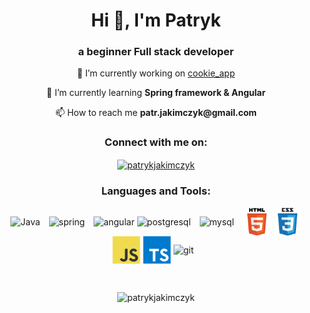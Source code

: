 
<h1 align="center">Hi 👋, I'm Patryk</h1>
<h3 align="center">a beginner Full stack developer</h3>

<p align="center">
    🔭 I’m currently working on <a href="https://github.com/patrykjakimczyk/cookie_app">cookie_app</a>
</p>

<p align="center">
    🌱 I’m currently learning <b>Spring framework & Angular</b>
</p>

<p align="center">
    📫 How to reach me <b>patr.jakimczyk@gmail.com</b>
</p>

<h3 align="center">Connect with me on:</h3>

<div align="center">
    <p align="center">
    <a href="https://linkedin.com/in/patryk-jakimczyk-31a434211/" target="blank"><img align="center" src="https://raw.githubusercontent.com/rahuldkjain/github-profile-readme-generator/master/src/images/icons/Social/linked-in-alt.svg" alt="patrykjakimczyk" height="35" width="35" /></a>
    </p>
</div>

<div align="center">
    <p align="center">
        <h3 align="center">Languages and Tools:</h3>
        <img align="center" alt="Java" width="45" style="padding-right:10px;" src="https://cdn.jsdelivr.net/gh/devicons/devicon/icons/java/java-original.svg"/>
        <img align="center" alt="spring" width="45" style="padding-right:10px;" src="https://cdn.jsdelivr.net/gh/devicons/devicon/icons/spring/spring-original.svg"/>
        <img align="center" src="https://angular.io/assets/images/logos/angular/angular.svg" alt="angular" width="45"/> 
        <img align="center" alt="postgresql" width="45" style="padding-right:10px;" src="https://cdn.jsdelivr.net/gh/devicons/devicon/icons/postgresql/postgresql-original-wordmark.svg"/>
        <img align="center" alt="mysql" width="45" style="padding-right:10px;" src="https://cdn.jsdelivr.net/gh/devicons/devicon/icons/mysql/mysql-original-wordmark.svg"/> 
        <img align="center" src="https://raw.githubusercontent.com/devicons/devicon/master/icons/html5/html5-original-wordmark.svg" alt="html5" width="45"/>
        <img align="center" src="https://raw.githubusercontent.com/devicons/devicon/master/icons/css3/css3-original-wordmark.svg" alt="css3" width="45"/>
        <img align="center" src="https://raw.githubusercontent.com/devicons/devicon/master/icons/javascript/javascript-original.svg" alt="javascript" width="45"/>
        <img align="center" src="https://raw.githubusercontent.com/devicons/devicon/master/icons/typescript/typescript-original.svg" alt="typescript" width="45"/> 
        <img align="center" alt="git" width="45" style="padding-right:10px;" src="https://cdn.jsdelivr.net/gh/devicons/devicon/icons/git/git-original.svg"/>
    </p>
</div>

<br>

<p align="center">
<img align="" src="https://github-readme-stats.vercel.app/api/top-langs?username=patrykjakimczyk&show_icons=true&locale=en&layout=compact" alt="patrykjakimczyk" />
</p>
